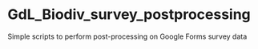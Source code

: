 # GdL_Biodiv_survey_postprocessing
 
Simple scripts to perform post-processing on Google Forms survey data
